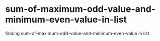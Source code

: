 # sum-of-maximum-odd-value-and-minimum-even-value-in-list
finding sum-of-maximum-odd-value-and-minimum-even-value  in list
